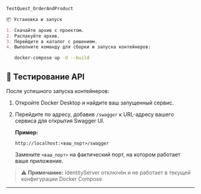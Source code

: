 ````markdown
TestQuest_OrderAndProduct

📦 Установка и запуск

1. Скачайте архив с проектом.
2. Распакуйте архив.
3. Перейдите в каталог с решением.
4. Выполните команду для сборки и запуска контейнеров:
````
```bash
   docker-compose up -d --build
````

## 🧪 Тестирование API

После успешного запуска контейнеров:

1. Откройте Docker Desktop и найдите ваш запущенный сервис.
2. Перейдите по адресу, добавив `/swagger` к URL-адресу вашего сервиса для открытия Swagger UI.

   **Пример:**

   ```
   http://localhost:<ваш_порт>/swagger
   ```

   Замените `<ваш_порт>` на фактический порт, на котором работает ваше приложение.

> ⚠️ **Примечание:** IdentityServer отключён и не работает в текущей конфигурации Docker Compose.

---


